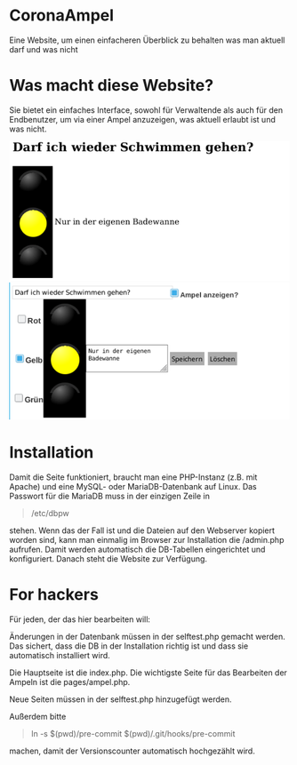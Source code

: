 # CoronaAmpel
Eine Website, um einen einfacheren Überblick zu behalten was man aktuell darf und was nicht

# Was macht diese Website?

Sie bietet ein einfaches Interface, sowohl für Verwaltende als auch für den Endbenutzer, um via einer Ampel anzuzeigen,
was aktuell erlaubt ist und was nicht.

![Screenshot](enduserview.png?raw=true "Enduserview")
![Screenshot](adminview.png?raw=true "Adminview")

# Installation

Damit die Seite funktioniert, braucht man eine PHP-Instanz (z.B. mit Apache) und eine MySQL- oder MariaDB-Datenbank auf Linux.
Das Passwort für die MariaDB muss in der einzigen Zeile in

> /etc/dbpw

stehen. Wenn das der Fall ist und die Dateien auf den Webserver kopiert worden sind, kann man einmalig im
Browser zur Installation die /admin.php aufrufen. Damit werden automatisch die DB-Tabellen eingerichtet und konfiguriert.
Danach steht die Website zur Verfügung.

# For hackers

Für jeden, der das hier bearbeiten will:

Änderungen in der Datenbank müssen in der selftest.php gemacht werden. Das sichert, dass die DB in der Installation richtig ist
und dass sie automatisch installiert wird.

Die Hauptseite ist die index.php. Die wichtigste Seite für das Bearbeiten der Ampeln ist die pages/ampel.php.

Neue Seiten müssen in der selftest.php hinzugefügt werden.

Außerdem bitte 

> ln -s $(pwd)/pre-commit $(pwd)/.git/hooks/pre-commit

machen, damit der Versionscounter automatisch hochgezählt wird.

